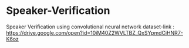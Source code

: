 # Speaker-Verification
Speaker Verification using convolutional neural network
dataset-link : https://drive.google.com/open?id=10iM40Z2WVLTBZ_QxSYpmdCiHNR7-K6oz

